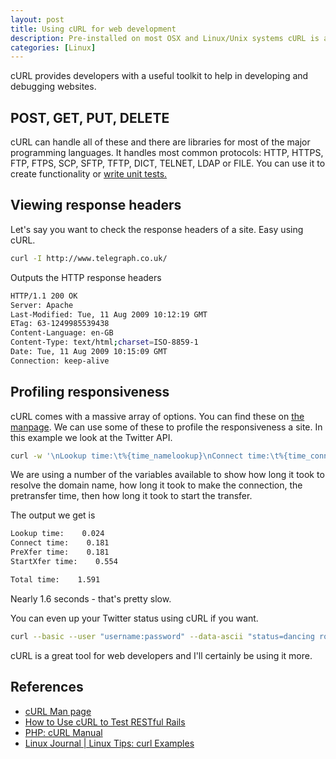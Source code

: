 ```yaml
--- 
layout: post
title: Using cURL for web development
description: Pre-installed on most OSX and Linux/Unix systems cURL is a great tool for testing and developing a website. Here's a quick overview of what you can do.
categories: [Linux]
---
```

cURL provides developers with a useful toolkit to help in developing and debugging websites. 

## POST, GET, PUT, DELETE

cURL can handle all of these and there are libraries for most of the major programming languages. It handles most common protocols: HTTP, HTTPS, FTP, FTPS, SCP, SFTP, TFTP, DICT, TELNET, LDAP or FILE. You can use it to create functionality or [write unit tests.][1]

## Viewing response headers

Let's say you want to check the response headers of a site. Easy using cURL.

``` bash 
curl -I http://www.telegraph.co.uk/
```

Outputs the HTTP response headers 

``` bash 
HTTP/1.1 200 OK
Server: Apache
Last-Modified: Tue, 11 Aug 2009 10:12:19 GMT
ETag: 63-1249985539438
Content-Language: en-GB
Content-Type: text/html;charset=ISO-8859-1
Date: Tue, 11 Aug 2009 10:15:09 GMT
Connection: keep-alive
```


## Profiling responsiveness

cURL comes with a massive array of options. You can find these on [the manpage][2]. We can use some of these to profile the responsiveness a site. In this example we look at the Twitter API. 

``` bash 
curl -w '\nLookup time:\t%{time_namelookup}\nConnect time:\t%{time_connect}\nPreXfer time:\t%{time_pretransfer}\nStartXfer time:\t%{time_starttransfer}\n\nTotal time:\t%{time_total}\n' -o /dev/null -s http://twitter.com/statuses/public_timeline.xml  
```

We are using a number of the variables available to show how long it took to resolve the domain name, how long it took to make the connection, the pretransfer time, then how long it took to start the transfer.

The output we get is  

``` bash 
Lookup time:    0.024
Connect time:    0.181
PreXfer time:    0.181
StartXfer time:    0.554

Total time:    1.591
```

Nearly 1.6 seconds - that's pretty slow.

You can even up your Twitter status using cURL if you want.

``` bash 
curl --basic --user "username:password" --data-ascii "status=dancing round in high heels" http://twitter.com/statuses/update.json 
```

cURL is a great tool for web developers and I'll certainly be using it more.

## References

*   [cURL Man page][2]
*   [How to Use cURL to Test RESTful Rails][1]
*   [PHP: cURL Manual][3]
*   [Linux Journal | Linux Tips: curl Examples][4]

 [1]: http://blog.inquirylabs.com/2006/08/04/how-to-use-curl-to-test-restful-rails/
 [2]: http://curl.haxx.se/docs/manpage.html
 [3]: http://www.php.net/curl
 [4]: http://linux-journal.blogspot.com/2005/04/curl-examples.html
